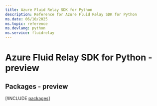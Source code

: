```yaml
---
title: Azure Fluid Relay SDK for Python
description: Reference for Azure Fluid Relay SDK for Python
ms.date: 06/10/2025
ms.topic: reference
ms.devlang: python
ms.service: fluidrelay
---
```

# Azure Fluid Relay SDK for Python - preview
## Packages - preview
[!INCLUDE [packages](fluid-relay-index.md)]